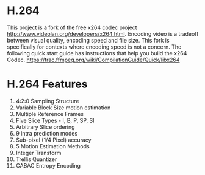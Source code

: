 # H.264
This project is a fork of the free x264 codec project http://www.videolan.org/developers/x264.html. Encoding video is a tradeoff between visual quality, encoding speed and file size. This fork is specifically for contexts where encoding speed is not a concern.
The following quick start guide has instructions that help you build the x264 Codec. https://trac.ffmpeg.org/wiki/CompilationGuide/Quick/libx264

# H.264 Features

1. 4:2:0 Sampling Structure
2. Variable Block Size motion estimation
3. Multiple Reference Frames
4. Five Slice Types - I, B, P, SP, SI
5. Arbitrary Slice ordering
6. 9 intra prediction modes
7. Sub-pixel (1/4 Pixel) accuracy
8. 5 Motion Estimation Methods
9. Integer Transform
10. Trellis Quantizer
11. CABAC Entropy Encoding

